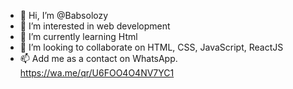 - 👋 Hi, I’m @Babsolozy
- 👀 I’m interested in web development
- 🌱 I’m currently learning Html
- 💞️ I’m looking to collaborate on HTML, CSS, JavaScript, ReactJS
- 📫 Add me as a contact on WhatsApp. https://wa.me/qr/U6FOO4O4NV7YC1

<!---
Babsolozy/Babsolozy is a ✨ special ✨ repository because its `README.md` (this file) appears on your GitHub profile.
You can click the Preview link to take a look at your changes.
--->
